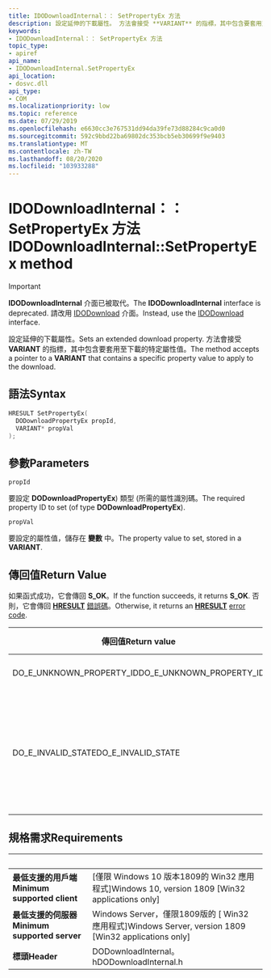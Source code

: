 ```yaml
---
title: IDODownloadInternal：： SetPropertyEx 方法
description: 設定延伸的下載屬性。 方法會接受 **VARIANT** 的指標，其中包含要套用至下載的特定屬性值。
keywords:
- IDODownloadInternal：： SetPropertyEx 方法
topic_type:
- apiref
api_name:
- IDODownloadInternal.SetPropertyEx
api_location:
- dosvc.dll
api_type:
- COM
ms.localizationpriority: low
ms.topic: reference
ms.date: 07/29/2019
ms.openlocfilehash: e6630cc3e767531dd94da39fe73d88284c9ca0d0
ms.sourcegitcommit: 592c9bbd22ba69802dc353bcb5eb30699f9e9403
ms.translationtype: MT
ms.contentlocale: zh-TW
ms.lasthandoff: 08/20/2020
ms.locfileid: "103933288"
---
```

# <a name="idodownloadinternalsetpropertyex-method"></a><span data-ttu-id="5b973-105">IDODownloadInternal：： SetPropertyEx 方法</span><span class="sxs-lookup"><span data-stu-id="5b973-105">IDODownloadInternal::SetPropertyEx method</span></span>

> [!IMPORTANT]
> <span data-ttu-id="5b973-106">**IDODownloadInternal** 介面已被取代。</span><span class="sxs-lookup"><span data-stu-id="5b973-106">The **IDODownloadInternal** interface is deprecated.</span></span> <span data-ttu-id="5b973-107">請改用 [IDODownload](../do/nn-do-idodownload.md) 介面。</span><span class="sxs-lookup"><span data-stu-id="5b973-107">Instead, use the [IDODownload](../do/nn-do-idodownload.md) interface.</span></span>

<span data-ttu-id="5b973-108">設定延伸的下載屬性。</span><span class="sxs-lookup"><span data-stu-id="5b973-108">Sets an extended download property.</span></span> <span data-ttu-id="5b973-109">方法會接受 **VARIANT** 的指標，其中包含要套用至下載的特定屬性值。</span><span class="sxs-lookup"><span data-stu-id="5b973-109">The method accepts a pointer to a **VARIANT** that contains a specific property value to apply to the download.</span></span>

## <a name="syntax"></a><span data-ttu-id="5b973-110">語法</span><span class="sxs-lookup"><span data-stu-id="5b973-110">Syntax</span></span>

```cpp
HRESULT SetPropertyEx(
  DODownloadPropertyEx propId, 
  VARIANT* propVal
);
```

## <a name="parameters"></a><span data-ttu-id="5b973-111">參數</span><span class="sxs-lookup"><span data-stu-id="5b973-111">Parameters</span></span>

`propId`

<span data-ttu-id="5b973-112">要設定 **DODownloadPropertyEx**) 類型 (所需的屬性識別碼。</span><span class="sxs-lookup"><span data-stu-id="5b973-112">The required property ID to set (of type **DODownloadPropertyEx**).</span></span>

`propVal`

<span data-ttu-id="5b973-113">要設定的屬性值，儲存在 **變數** 中。</span><span class="sxs-lookup"><span data-stu-id="5b973-113">The property value to set, stored in a **VARIANT**.</span></span>

## <a name="return-value"></a><span data-ttu-id="5b973-114">傳回值</span><span class="sxs-lookup"><span data-stu-id="5b973-114">Return Value</span></span>

<span data-ttu-id="5b973-115">如果函式成功，它會傳回 **S_OK**。</span><span class="sxs-lookup"><span data-stu-id="5b973-115">If the function succeeds, it returns **S_OK**.</span></span> <span data-ttu-id="5b973-116">否則，它會傳回 [**HRESULT**](/windows/desktop/com/structure-of-com-error-codes) [錯誤碼](/windows/desktop/com/com-error-codes-10)。</span><span class="sxs-lookup"><span data-stu-id="5b973-116">Otherwise, it returns an [**HRESULT**](/windows/desktop/com/structure-of-com-error-codes) [error code](/windows/desktop/com/com-error-codes-10).</span></span>

|<span data-ttu-id="5b973-117">傳回值</span><span class="sxs-lookup"><span data-stu-id="5b973-117">Return value</span></span>|<span data-ttu-id="5b973-118">描述</span><span class="sxs-lookup"><span data-stu-id="5b973-118">Description</span></span>|
|-|-|
|<span data-ttu-id="5b973-119">DO_E_UNKNOWN_PROPERTY_ID</span><span class="sxs-lookup"><span data-stu-id="5b973-119">DO_E_UNKNOWN_PROPERTY_ID</span></span>|<span data-ttu-id="5b973-120">*propId* 未知。</span><span class="sxs-lookup"><span data-stu-id="5b973-120">*propId* is unknown.</span></span>|
|<span data-ttu-id="5b973-121">DO_E_INVALID_STATE</span><span class="sxs-lookup"><span data-stu-id="5b973-121">DO_E_INVALID_STATE</span></span>|<span data-ttu-id="5b973-122">下載目前不是允許設定屬性的狀態。</span><span class="sxs-lookup"><span data-stu-id="5b973-122">The download is not currently in a state that allows setting properties.</span></span>|

## <a name="requirements"></a><span data-ttu-id="5b973-123">規格需求</span><span class="sxs-lookup"><span data-stu-id="5b973-123">Requirements</span></span>

| &nbsp; | &nbsp; |
| ---- |:---- |
| <span data-ttu-id="5b973-124">**最低支援的用戶端**</span><span class="sxs-lookup"><span data-stu-id="5b973-124">**Minimum supported client**</span></span> | <span data-ttu-id="5b973-125">\[僅限 Windows 10 版本1809的 Win32 應用程式\]</span><span class="sxs-lookup"><span data-stu-id="5b973-125">Windows 10, version 1809 \[Win32 applications only\]</span></span> |
| <span data-ttu-id="5b973-126">**最低支援的伺服器**</span><span class="sxs-lookup"><span data-stu-id="5b973-126">**Minimum supported server**</span></span> | <span data-ttu-id="5b973-127">Windows Server，僅限1809版的 \[ Win32 應用程式\]</span><span class="sxs-lookup"><span data-stu-id="5b973-127">Windows Server, version 1809 \[Win32 applications only\]</span></span> |
| <span data-ttu-id="5b973-128">**標頭**</span><span class="sxs-lookup"><span data-stu-id="5b973-128">**Header**</span></span> | <span data-ttu-id="5b973-129">DODownloadInternal。h</span><span class="sxs-lookup"><span data-stu-id="5b973-129">DODownloadInternal.h</span></span> |
